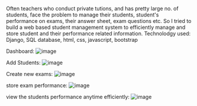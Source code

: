 Often teachers who conduct private tutions, and has pretty large no. of students, face the problem to manage their students, student's performance on exams, their answer sheet, exam questions etc. So I tried to build a web based student management system to efficiently manage and store student and their performance related information.
Technolodgy used: Django, SQL database, html, css, javascript, bootstrap



Dashboard:
![image](https://user-images.githubusercontent.com/48028965/189177677-cb63b705-bc43-4df1-aebd-2209404657d7.png)

Add Students:
![image](https://user-images.githubusercontent.com/48028965/189177765-b470de3d-45a6-4028-b5c9-9df49c312ab0.png)

Create new exams:
![image](https://user-images.githubusercontent.com/48028965/189177843-a6e452e2-600e-44e0-a9d1-3fd60ae8b55f.png)

store exam performance:
![image](https://user-images.githubusercontent.com/48028965/189178007-98ffd22d-fa70-4c06-87b5-07213cf16854.png)

view the students performance anytime efficiently:
![image](https://user-images.githubusercontent.com/48028965/189178155-a646b0ab-757b-4cfc-b68b-c266e9318bec.png)
